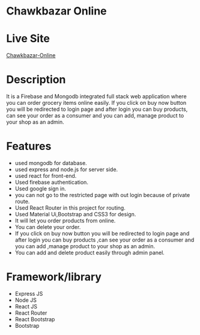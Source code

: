 # Chawkbazar Online 

# Live Site
[Chawkbazar-Online](https://smart-grocery-shop-ctg-94619.web.app/)

# Description
It is a Firebase and Mongodb integrated full stack web application where you can order grocery items online easily. If you click on buy now button you will be redirected to login page and after login you can buy products, can see your order as a consumer and you can add, manage product to your shop as an admin. 

# Features
- used mongodb for database.
- used express and node.js for server side.
- used react for front-end.
- Used firebase authentication.
- Used google sign in.
- you can not go to the restricted page with out login because of private route.
- Used React Router in this project for routing.
- Used Material Ui,Bootstrap and CSS3 for design.
- It will let you order products from online.
- You can delete your order.
- If you click on buy now button you will be redirected to login page and after login you can buy products ,can see your order as a consumer and you can add ,manage  product to your shop as an admin.
- You can add and delete product easily through admin panel.

# Framework/library
- Express JS
- Node JS
- React JS
- React Router 
- React Bootstrap 
- Bootstrap




